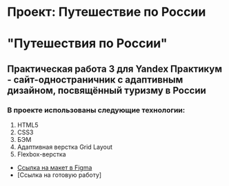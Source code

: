 # Проект: Путешествие по России

# "Путешествия по России"

## Практическая работа 3 для Yandex Практикум - сайт-одностраничник с адаптивным дизайном, посвящённый туризму в России

### В проекте использованы следующие технологии:
1. HTML5 
2. CSS3 
3. БЭМ 
4. Адаптивная верстка Grid Layout
5. Flexbox-верстка

* [Ссылка на макет в Figma](https://www.figma.com/file/5S2WSbEFL6awjVWJ0NWL8Q/Sprint-3_-Russia-_-desktop-mobile?node-id=28503%3A0)
* [Ссылка на готовую работу]

